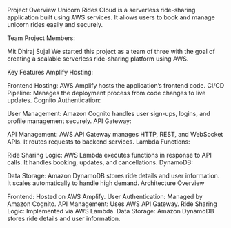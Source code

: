 Project Overview Unicorn Rides Cloud is a serverless ride-sharing application built using AWS services. It allows users to book and manage unicorn rides easily and securely.

Team Project Members:

Mit Dhiraj Sujal We started this project as a team of three with the goal of creating a scalable serverless ride-sharing platform using AWS.

Key Features Amplify Hosting:

Frontend Hosting: AWS Amplify hosts the application’s frontend code. CI/CD Pipeline: Manages the deployment process from code changes to live updates. Cognito Authentication:

User Management: Amazon Cognito handles user sign-ups, logins, and profile management securely. API Gateway:

API Management: AWS API Gateway manages HTTP, REST, and WebSocket APIs. It routes requests to backend services. Lambda Functions:

Ride Sharing Logic: AWS Lambda executes functions in response to API calls. It handles booking, updates, and cancellations. DynamoDB:

Data Storage: Amazon DynamoDB stores ride details and user information. It scales automatically to handle high demand. Architecture Overview

Frontend: Hosted on AWS Amplify. User Authentication: Managed by Amazon Cognito. API Management: Uses AWS API Gateway. Ride Sharing Logic: Implemented via AWS Lambda. Data Storage: Amazon DynamoDB stores ride details and user information.
